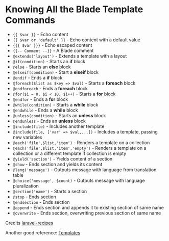 # Knowing All the Blade Template Commands  

* `{{ $var }}` - Echo content
* `{{ $var or 'default' }}` - Echo content with a default value  
* `{{{ $var }}}` - Echo escaped content  
* `{{-- Comment --}}` - A Blade comment  
* `@extends('layout')` - Extends a template with a layout  
* `@if(condition)` - Starts an **if** block  
* `@else` - Starts an **else** block  
* `@elseif(condition)` - Start a **elseif** block  
* `@endif` - Ends a **if** block  
* `@foreach($list as $key => $val)` - Starts a **foreach** block  
* `@endforeach` - Ends a **foreach** block  
* `@for($i = 0; $i < 10; $i++)` - Starts a **for** block  
* `@endfor` - Ends a **for** block  
* `@while(condition)` - Starts a **while** block  
* `@endwhile` - Ends a **while** block  
* `@unless(condition)` - Starts an **unless** block  
* `@endunless` - Ends an **unless** block  
* `@include(file)` - Includes another template  
* `@include(file, ['var' => $val,...])` - Includes a template, passing new variables  
* `@each('file',$list,'item')` - Renders a template on a collection  
* `@each('file',$list,'item','empty')` - Renders a template on a collection or a different template if collection is empty  
* `@yield('section')` - Yields content of a section  
* `@show` - Ends section and yields its content  
* `@lang('message')` - Outputs message with language from translation table  
* `@choice('message', $count)` - Outputs message with language pluralization  
* `@section('name')` - Starts a section  
* `@stop` - Ends section  
* `@endsection` - Ends section  
* `@append` - Ends section and appends it to existing section of same name  
* `@overwrite` - Ends section, overwriting previous section of same name  

Credits [laravel-recipes](http://www.laravel-recipes.com/recipes/248/knowing-all-the-blade-template-commands)  

Another good reference: [Templates](https://laravel.com/docs/5.0/templates)
